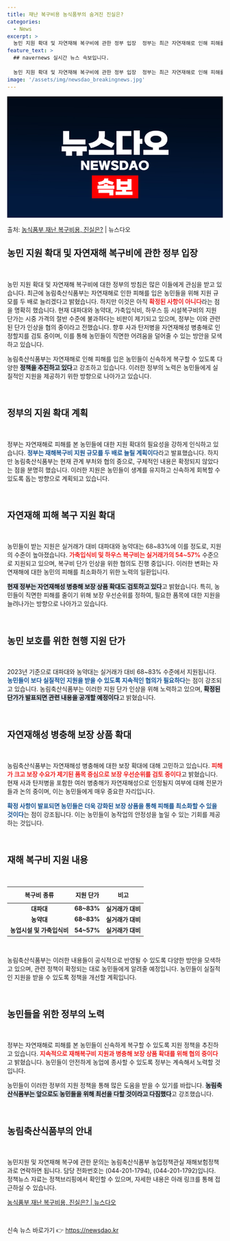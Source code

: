 ```yaml
---
title: 재난 복구비용 농식품부의 숨겨진 진실은?
categories:
  - News
excerpt: >
  농민 지원 확대 및 자연재해 복구비에 관한 정부 입장  정부는 최근 자연재해로 인해 피해를 본 농민들에게 지…
feature_text: >
  ## navernews 실시간 뉴스 속보입니다.

  농민 지원 확대 및 자연재해 복구비에 관한 정부 입장  정부는 최근 자연재해로 인해 피해를 본 농민들에게 지…
image: '/assets/img/newsdao_breakingnews.jpg'
---
```


![뉴스다오 속보](/assets/img/newsdao_breakingnews.jpg)

<p>출처: <a href="https://newsdao.kr/4847" rel="dofollow">농식품부 재난 복구비용, 진실은?</a> | 뉴스다오</p>

<h2 data-ke-size="size26">농민 지원 확대 및 자연재해 복구비에 관한 정부 입장</h2>

<p data-ke-size="size16">&nbsp;</p>

농민 지원 확대 및 자연재해 복구비에 대한 정부의 방침은 많은 이들에게 관심을 받고 있습니다. 최근에 농림축산식품부는 자연재해로 인한 피해를 입은 농민들을 위해 지원 규모를 두 배로 늘리겠다고 밝혔습니다. 하지만 이것은 아직 <b><span style="color: #ee2323;">확정된 사항이 아니다</span></b>라는 점을 명확히 했습니다. 현재 대파대와 농약대, 가축입식비, 하우스 등 시설복구비의 지원 단가는 시중 가격의 절반 수준에 불과하다는 비판이 제기되고 있으며, 정부는 이와 관련된 단가 인상을 협의 중이라고 전했습니다. 향후 사과 탄저병을 자연재해성 병충해로 인정할지를 검토 중이며, 이를 통해 농민들이 직면한 어려움을 덜어줄 수 있는 방안을 모색하고 있습니다. 

농림축산식품부는 자연재해로 인해 피해를 입은 농민들이 신속하게 복구할 수 있도록 다양한 <b><span style="background-color: #21538527;">정책을 추진하고 있다</span></b>고 강조하고 있습니다. 이러한 정부의 노력은 농민들에게 실질적인 지원을 제공하기 위한 방향으로 나아가고 있습니다.

<p data-ke-size="size16">&nbsp;</p>

<h2 data-ke-size="size26">정부의 지원 확대 계획</h2>

<p data-ke-size="size16">&nbsp;</p>

정부는 자연재해로 피해를 본 농민들에 대한 지원 확대의 필요성을 강하게 인식하고 있습니다. <b><span style="color: #1a5490;">정부는 재해복구비 지원 규모를 두 배로 늘릴 계획이다</span></b>라고 발표했습니다. 하지만 농림축산식품부는 현재 관계 부처와 협의 중으로, 구체적인 내용은 확정되지 않았다는 점을 분명히 했습니다. 이러한 지원은 농민들이 생계를 유지하고 신속하게 회복할 수 있도록 돕는 방향으로 계획되고 있습니다. 

<p data-ke-size="size16">&nbsp;</p>

<h2 data-ke-size="size26">자연재해 피해 복구 지원 확대</h2>

<p data-ke-size="size16">&nbsp;</p>

농민들이 받는 지원은 실거래가 대비 대파대와 농약대는 68~83%에 이를 정도로, 지원의 수준이 높아졌습니다. <b><span style="color: #ee2323;">가축입식비 및 하우스 복구비는 실거래가의 54~57%</span></b> 수준으로 지원되고 있으며, 복구비 단가 인상을 위한 협의도 진행 중입니다. 이러한 변화는 자연재해에 대한 농민의 피해를 최소화하기 위한 노력의 일환입니다. 

<b><span style="background-color: #21538527;">현재 정부는 자연재해성 병충해 보장 상품 확대도 검토하고 있다</span></b>고 밝혔습니다. 특히, 농민들이 직면한 피해를 줄이기 위해 보장 우선순위를 정하여, 필요한 품목에 대한 지원을 늘려나가는 방향으로 나아가고 있습니다.

<p data-ke-size="size16">&nbsp;</p>

<h2 data-ke-size="size26">농민 보호를 위한 현행 지원 단가</h2>

<p data-ke-size="size16">&nbsp;</p>

2023년 기준으로 대파대와 농약대는 실거래가 대비 68~83% 수준에서 지원됩니다. <b><span style="color: #1a5490;">농민들이 보다 실질적인 지원을 받을 수 있도록 지속적인 협의가 필요하다</span></b>는 점이 강조되고 있습니다. 농림축산식품부는 이러한 지원 단가 인상을 위해 노력하고 있으며, <b><span style="background-color: #21538527;">확정된 단가가 발표되면 관련 내용을 공개할 예정이다</span></b>고 밝혔습니다.

<p data-ke-size="size16">&nbsp;</p>

<h2 data-ke-size="size26">자연재해성 병충해 보장 상품 확대</h2>

<p data-ke-size="size16">&nbsp;</p>

농림축산식품부는 자연재해성 병충해에 대한 보장 확대에 대해 고민하고 있습니다. <b><span style="color: #ee2323;">피해가 크고 보장 수요가 제기된 품목 중심으로 보장 우선순위를 검토 중이다</span></b>고 밝혔습니다. 현재 사과 탄저병을 포함한 여러 병충해가 자연재해성으로 인정될지 여부에 대해 전문가들과 논의 중이며, 이는 농민들에게 매우 중요한 자리입니다.

<b><span style="color: #1a5490;">확정 사항이 발표되면 농민들은 더욱 강화된 보장 상품을 통해 피해를 최소화할 수 있을 것이다</span></b>는 점이 강조됩니다. 이는 농민들이 농작업의 안정성을 높일 수 있는 기회를 제공하는 것입니다.

<p data-ke-size="size16">&nbsp;</p>

<h2 data-ke-size="size26">재해 복구비 지원 내용</h2>

<p data-ke-size="size16">&nbsp;</p>

<table style="width: 100%; border-collapse: collapse;">
    <thead>
        <tr>
            <th style="text-align: center; height: 30px;"><b>복구비 종류</b></th>
            <th style="text-align: center; height: 30px;"><b>지원 단가</b></th>
            <th style="text-align: center; height: 30px;"><b>비고</b></th>
        </tr>
    </thead>
    <tbody>
        <tr>
            <td style="text-align: center; height: 17px;"><b>대파대</b></td>
            <td style="text-align: center; height: 17px;"><b>68~83%</b></td>
            <td style="text-align: center; height: 17px;"><b>실거래가 대비</b></td>
        </tr>
        <tr>
            <td style="text-align: center; height: 17px;"><b>농약대</b></td>
            <td style="text-align: center; height: 17px;"><b>68~83%</b></td>
            <td style="text-align: center; height: 17px;"><b>실거래가 대비</b></td>
        </tr>
        <tr>
            <td style="text-align: center; height: 17px;"><b>농업시설 및 가축입식비</b></td>
            <td style="text-align: center; height: 17px;"><b>54~57%</b></td>
            <td style="text-align: center; height: 17px;"><b>실거래가 대비</b></td>
        </tr>
    </tbody>
</table>

<p data-ke-size="size16">&nbsp;</p>

농림축산식품부는 이러한 내용들이 공식적으로 반영될 수 있도록 다양한 방안을 모색하고 있으며, 관련 정책이 확정되는 대로 농민들에게 알려줄 예정입니다. 농민들이 실질적인 지원을 받을 수 있도록 정책을 개선할 계획입니다. 

<p data-ke-size="size16">&nbsp;</p>

<h2 data-ke-size="size26">농민들을 위한 정부의 노력</h2>

<p data-ke-size="size16">&nbsp;</p>

정부는 자연재해로 피해를 본 농민들이 신속하게 복구할 수 있도록 지원 정책을 추진하고 있습니다. <b><span style="color: #ee2323;">지속적으로 재해복구비 지원과 병충해 보장 상품 확대를 위해 협의 중이다</span></b>고 밝혔습니다. 농민들이 안전하게 농업에 종사할 수 있도록 정부는 계속해서 노력할 것입니다. 

농민들이 이러한 정부의 지원 정책을 통해 많은 도움을 받을 수 있기를 바랍니다. <b><span style="background-color: #21538527;">농림축산식품부는 앞으로도 농민들을 위해 최선을 다할 것이라고 다짐했다</span></b>고 강조했습니다. 

<p data-ke-size="size16">&nbsp;</p>

<h2 data-ke-size="size26">농림축산식품부의 안내</h2>

<p data-ke-size="size16">&nbsp;</p>

농민지원 및 자연재해 복구에 관한 문의는 농림축산식품부 농업정책관실 재해보험정책과로 연락하면 됩니다. 담당 전화번호는 (044-201-1794), (044-201-1792)입니다. 정책뉴스 자료는 정책브리핑에서 확인할 수 있으며, 자세한 내용은 아래 링크를 통해 접근하실 수 있습니다. 

[농식품부 재난 복구비용, 진실은? | 뉴스다오](https://newsdao.kr/4847)

<p data-ke-size="size16">&nbsp;</p> 

신속 뉴스 바로가기 👉 <a href="https://newsdao.kr" rel="dofollow">https://newsdao.kr</a>


